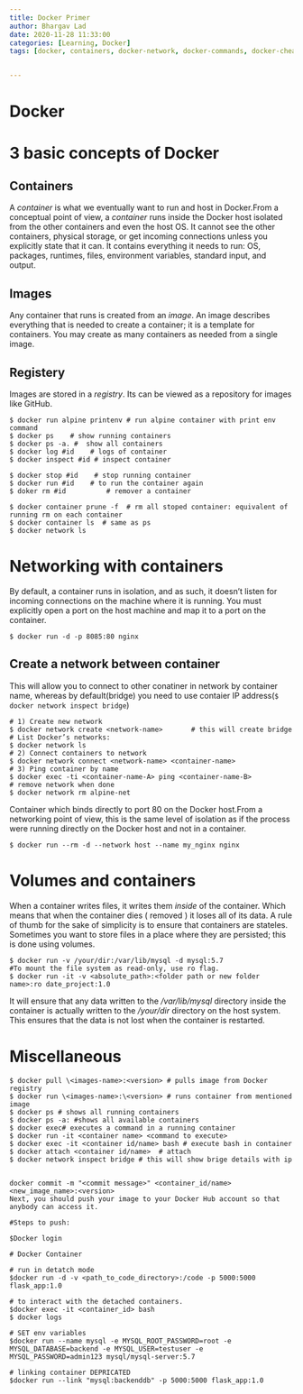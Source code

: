 ```yaml
---
title: Docker Primer
author: Bhargav Lad
date: 2020-11-28 11:33:00
categories: [Learning, Docker]
tags: [docker, containers, docker-network, docker-commands, docker-cheatsheet]


---
```


# Docker

# 3 basic concepts of Docker



## Containers

A *container* is what we eventually want to run and host in Docker.From a conceptual point of view, a *container* runs inside the Docker host isolated from the other containers and even the host OS. It cannot see the other containers, physical storage, or get incoming connections unless you explicitly state that it can. It contains everything it needs to run: OS, packages, runtimes, files, environment variables, standard input, and output.



## Images

Any container that runs is created from an *image*. An image describes everything that is needed to create a container; it is a template for containers. You may create as many containers as needed from a single image.



## Registery

Images are stored in a *registry*. Its can be viewed as a repository for images like GitHub.



```shell
$ docker run alpine printenv # run alpine container with print env command
$ docker ps    # show running containers
$ docker ps -a. #  show all containers
$ docker log #id    # logs of container
$ docker inspect #id # inspect container
 
$ docker stop #id    # stop running container
$ docker run #id 	# to run the container again
$ doker rm #id 			# remover a container

$ docker container prune -f  # rm all stoped container: equivalent of running rm on each container
$ docker container ls  # same as ps
$ docker network ls

```



# Networking with containers



By default, a container runs in isolation, and as such, it doesn’t listen for incoming connections on the machine where it is running. You must explicitly open a port on the host machine and map it to a port on the container.

```shell
$ docker run -d -p 8085:80 nginx
```

## Create a network between container

This will allow you to connect to other conatiner in network by container name, whereas by default(bridge) you need to use contaier IP address(`$ docker network inspect bridge`)

```shell
# 1) Create new network
$ docker network create <network-name>       # this will create bridge
# List Docker’s networks:
$ docker network ls
# 2) Connect containers to network
$ docker network connect <network-name> <container-name>
# 3) Ping container by name
$ docker exec -ti <container-name-A> ping <container-name-B> 
# remove network when done
$ docker network rm alpine-net
```

Container which binds directly to port 80 on the Docker host.From a networking point of view, this is the same level of isolation as if the process were running directly on the Docker host and not in a container. 

```shell
$ docker run --rm -d --network host --name my_nginx nginx
```

# Volumes and containers

When a container writes files, it writes them *inside* of the container. Which means that when the container dies ( removed ) it loses all of its data. A rule of thumb for the sake of simplicity is to ensure that containers are stateles. Sometimes you want to store files in a place where they are persisted; this is done using volumes.

```shell
$ docker run -v /your/dir:/var/lib/mysql -d mysql:5.7
#To mount the file system as read-only, use ro flag. 
$ docker run -it -v <absolute_path>:<folder path or new folder name>:ro date_project:1.0
```

It will ensure that any data written to the */var/lib/mysql* directory inside the container is actually written to the */your/dir* directory on the host system. This ensures that the data is not lost when the container is restarted.

# Miscellaneous

```shell
$ docker pull \<images-name>:<version> # pulls image from Docker registry
$ docker run \<images-name>:\<version> # runs container from mentioned image
$ docker ps # shows all running containers
$ docker ps -a: #shows all available containers
$ docker exec# executes a command in a running container
$ docker run -it <container name> <command to execute>
$ docker exec -it <container id/name> bash # execute bash in container
$ docker attach <container id/name>  # attach  
$ docker network inspect bridge # this will show brige details with ip


docker commit -m "<commit message>" <container_id/name> <new_image_name>:<version>
Next, you should push your image to your Docker Hub account so that anybody can access it.

#Steps to push:

$Docker login

# Docker Container

# run in detatch mode
$docker run -d -v <path_to_code_directory>:/code -p 5000:5000 flask_app:1.0

# to interact with the detached containers.
$docker exec -it <container_id> bash
$ docker logs

# SET env variables
$docker run --name mysql -e MYSQL_ROOT_PASSWORD=root -e MYSQL_DATABASE=backend -e MYSQL_USER=testuser -e MYSQL_PASSWORD=admin123 mysql/mysql-server:5.7

# linking container DEPRICATED
$docker run --link "mysql:backenddb" -p 5000:5000 flask_app:1.0




```



